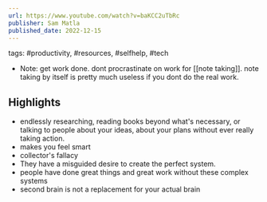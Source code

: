 ```yaml
---
url: https://www.youtube.com/watch?v=baKCC2uTbRc
publisher: Sam Matla
published_date: 2022-12-15
---
```


tags: #productivity, #resources, #selfhelp, #tech
* Note: get work done. dont procrastinate on work for [[note taking]]. note taking by itself is pretty much useless if you dont do the real work.


## Highlights
* endlessly researching, reading books beyond what's necessary, or talking to people about your ideas, about your plans without ever really taking action.
* makes you feel smart
* collector's fallacy
* They have a misguided desire to create the perfect system.
* people have done great things and great work without these complex systems
* second brain is not a replacement for your actual brain
